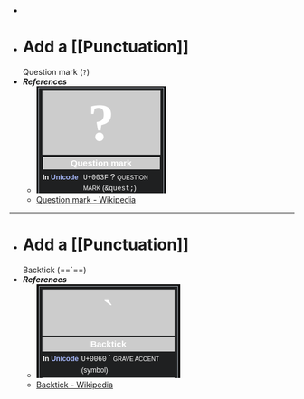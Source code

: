 -
- # Add a [[Punctuation]]
  Question mark (`?`)
- ***References***
	- ![image.png](../assets/image_1667973510383_0.png)
	- [Question mark - Wikipedia](https://en.wikipedia.org/wiki/Question_mark)
- ---
- # Add a [[Punctuation]]
  Backtick (==`==)
- ***References***
	- ![image.png](../assets/image_1667958422314_0.png)
	- [Backtick - Wikipedia](https://en.wikipedia.org/wiki/Backtick)